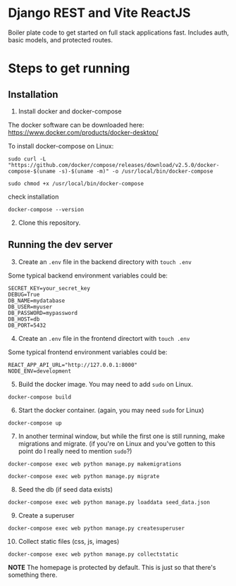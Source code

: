 # Django REST and Vite ReactJS

Boiler plate code to get started on full stack applications fast.
Includes auth, basic models, and protected routes.

# Steps to get running

## Installation
1. Install docker and docker-compose

The docker software can be downloaded here:
https://www.docker.com/products/docker-desktop/

To install docker-compose on Linux:

```
sudo curl -L "https://github.com/docker/compose/releases/download/v2.5.0/docker-compose-$(uname -s)-$(uname -m)" -o /usr/local/bin/docker-compose
```

```
sudo chmod +x /usr/local/bin/docker-compose
```

check installation
```
docker-compose --version
```

2. Clone this repository.

## Running the dev server

3. Create an `.env` file in the backend directory with `touch .env`

Some typical backend environment variables could be:
```
SECRET_KEY=your_secret_key
DEBUG=True
DB_NAME=mydatabase
DB_USER=myuser
DB_PASSWORD=mypassword
DB_HOST=db
DB_PORT=5432
```

4. Create an `.env` file in the frontend directort with `touch .env`

Some typical frontend environment variables could be:
```
REACT_APP_API_URL="http://127.0.0.1:8000"
NODE_ENV=development
```

5. Build the docker image. You may need to add `sudo` on Linux.

```
docker-compose build
```

6. Start the docker container. (again, you may need `sudo` for Linux)

```
docker-compose up
```

7. In another terminal window, but while the first one is still running, make migrations and migrate. (if you're on Linux and you've gotten to this point do I really need to mention `sudo`?)

```
docker-compose exec web python manage.py makemigrations
```

```
docker-compose exec web python manage.py migrate
```

8. Seed the db (if seed data exists)
```
docker-compose exec web python manage.py loaddata seed_data.json
```

9. Create a superuser
```
docker-compose exec web python manage.py createsuperuser
```

10. Collect static files (css, js, images)
```
docker-compose exec web python manage.py collectstatic
```

**NOTE** The homepage is protected by default. This is just so that there's something there. 